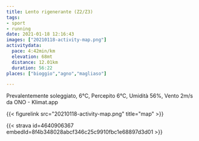```yaml
---
title: Lento rigenerante (Z2/Z3)
tags:
- sport
- running
date: 2021-01-18 12:16:43
images: ["20210118-activity-map.png"]
activitydata:
  pace: 4:42min/km
  elevation: 68mt
  distance: 12.01km
  duration: 56:22
places: ["bioggio","agno","magliaso"]

---
```


Prevalentemente soleggiato, 6°C, Percepito 6°C, Umidità 56%, Vento 2m/s da ONO - Klimat.app

<!--more-->



{{< figurelink src="20210118-activity-map.png" title="map" >}}


{{< strava id=4640906367 embedId=8f4b348028abcf346c25c9910fbc1e68897d3d01 >}}
